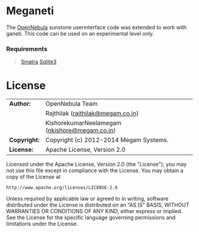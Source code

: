 #  Meganeti

The [OpenNebula](http://opennebula.org) sunstone userinterface code was extended to work with ganeti. This code can be used on an
experimental level only.

### Requirements

> [Sinatra](http://www.sinatrarb.com/)
> [Sqlite3](https://sqlite.org/)


# License


|                      |                                          |
|:---------------------|:-----------------------------------------|
| **Author:**          | OpenNebula Team
|                      | Rajthilak (<rajthilak@megam.co.in>)
|		               | KishorekumarNeelamegam (<nkishore@megam.co.in>)
| **Copyright:**       | Copyright (c) 2012-2014 Megam Systems.
| **License:**         | Apache License, Version 2.0

Licensed under the Apache License, Version 2.0 (the "License");
you may not use this file except in compliance with the License.
You may obtain a copy of the License at

    http://www.apache.org/licenses/LICENSE-2.0

Unless required by applicable law or agreed to in writing, software
distributed under the License is distributed on an "AS IS" BASIS,
WITHOUT WARRANTIES OR CONDITIONS OF ANY KIND, either express or implied.
See the License for the specific language governing permissions and
limitations under the License.
